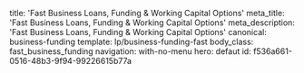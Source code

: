 title: 'Fast Business Loans, Funding & Working Capital Options'
meta_title: 'Fast Business Loans, Funding & Working Capital Options'
meta_description: 'Fast Business Loans, Funding & Working Capital Options'
canonical: business-funding
template: lp/business-funding-fast
body_class: fast_business_funding
navigation: with-no-menu
hero: defaut
id: f536a661-0516-48b3-9f94-99226615b77a
